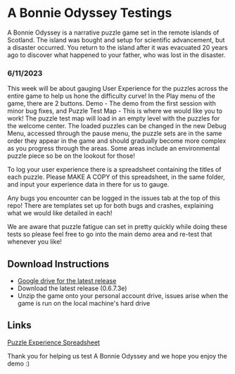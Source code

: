 # A Bonnie Odyssey Testings

A Bonnie Odyssey is a narrative puzzle game set in the remote islands of Scotland. The island was bought and setup for scientific advancement, but a disaster occurred. You return to the island after it was evacuated 20 years ago to discover what happened to your father, who was lost in the disaster.

### 6/11/2023
This week will be about gauging User Experience for the puzzles across the entire game to help us hone the difficulty curve! In the Play menu of the game, there are 2 buttons. Demo - The demo from the first session with minor bug fixes, and Puzzle Test Map - This is where we would like you to work! The puzzle test map will load in an empty level with the puzzles for the welcome center. The loaded puzzles can be changed in the new Debug Menu, accessed through the pause menu, the puzzle sets are in the same order they appear in the game and should gradually become more complex as you progress through the areas. Some areas include an environmental puzzle piece so be on the lookout for those!

To log your user experience there is a spreadsheet containing the titles of each puzzle. Please MAKE A COPY of this spreadsheet, in the same folder, and input your experience data in there for us to gauge.

Any bugs you encounter can be logged in the issues tab at the top of this repo! There are templates set up for both bugs and crashes, explaining what we would like detailed in each! 

We are aware that puzzle fatigue can set in pretty quickly while doing these tests so please feel free to go into the main demo area and re-test that whenever you like! 

## Download Instructions
- [Google drive for the latest release](https://drive.google.com/drive/u/0/folders/1vXxrpGAjJUM8ZExNS-20tm9YyQjN_9iR)
- Download the latest release (0.6.7.3e)
- Unzip the game onto your personal account drive, issues arise when the game is run on the local machine's hard drive

## Links
[Puzzle Experience Spreadsheet](https://drive.google.com/drive/folders/1vXxrpGAjJUM8ZExNS-20tm9YyQjN_9iR?usp=sharing)

Thank you for helping us test A Bonnie Odyssey and we hope you enjoy the demo :) 
